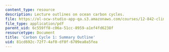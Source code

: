 ```yaml
---
content_type: resource
description: Lecture outlines on ocean carbon cycles.
file: https://ol-ocw-studio-app-qa.s3.amazonaws.com/courses/12-842-climate-physics-and-chemistry-fall-2008/81cd692c72f74af0df0f6709ea0a5fea_handout.pdf
file_type: application/pdf
parent_uid: 6c559ff8-c06a-51cc-8959-a1ef4fd6238f
resourcetype: Document
title: 'Carbon Cycle 1: Summary Outline'
uid: 81cd692c-72f7-4af0-df0f-6709ea0a5fea
---
```

